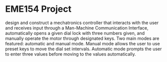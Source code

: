 # EME154 Project 
design and construct a mechatronics controller that interacts with the user and receives input through a Man-Machine Communication Interface, automatically opens a given dial lock with three numbers given, and manually operate the motor through designated keys. Two main modes are featured: automatic and manual mode. Manual mode allows the user to use preset keys to move the dial set intervals. Automatic mode prompts the user to enter three values before moving to the values automatically. 
